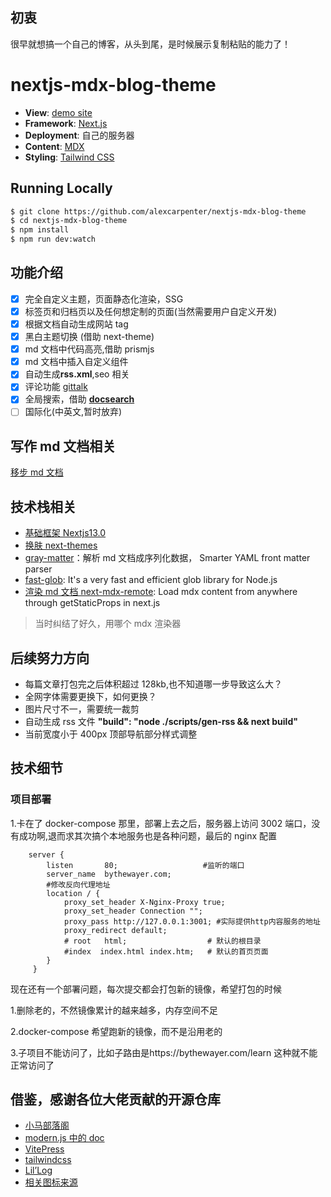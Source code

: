 ## 初衷

很早就想搞一个自己的博客，从头到尾，是时候展示复制粘贴的能力了！

# nextjs-mdx-blog-theme

- **View**: [demo site](https://bythewayer.com/)
- **Framework**: [Next.js](https://nextjs.org/)
- **Deployment**: 自己的服务器
- **Content**: [MDX](https://github.com/mdx-js/mdx)
- **Styling**: [Tailwind CSS](https://tailwindcss.com/)

## Running Locally

```bash
$ git clone https://github.com/alexcarpenter/nextjs-mdx-blog-theme
$ cd nextjs-mdx-blog-theme
$ npm install
$ npm run dev:watch
```

## 功能介绍

- [x] 完全自定义主题，页面静态化渲染，SSG
- [x] 标签页和归档页以及任何想定制的页面(当然需要用户自定义开发)
- [x] 根据文档自动生成网站 tag
- [x] 黑白主题切换 (借助 next-theme)
- [x] md 文档中代码高亮,借助 prismjs
- [x] md 文档中插入自定义组件
- [x] 自动生成**rss.xml**,seo 相关
- [x] 评论功能 [gittalk](https://github.com/gitalk/gitalk)
- [x] 全局搜索，借助 [**docsearch**](https://github.com/algolia/docsearch)
- [ ] 国际化(中英文,暂时放弃)

## 写作 md 文档相关

[移步 md 文档](../tech/markdownChangeToHtml.mdx)

## 技术栈相关

- [基础框架 Nextjs13.0](https://nextjs.org/)
- [换肤 next-themes](https://github.com/pacocoursey/next-themes)
- [gray-matter](https://github.com/jonschlinkert/gray-matter)：解析 md 文档成序列化数据， Smarter YAML front matter parser
- [fast-glob](https://github.com/mrmlnc/fast-glob): It's a very fast and efficient glob library for Node.js
- [渲染 md 文档 next-mdx-remote](https://github.com/hashicorp/next-mdx-remote): Load mdx content from anywhere through getStaticProps in next.js

> 当时纠结了好久，用哪个 mdx 渲染器

## 后续努力方向

- 每篇文章打包完之后体积超过 128kb,也不知道哪一步导致这么大？
- 全网字体需要更换下，如何更换？
- 图片尺寸不一，需要统一裁剪
- 自动生成 rss 文件 **"build": "node ./scripts/gen-rss && next build"**
- 当前宽度小于 400px 顶部导航部分样式调整

## 技术细节

### 项目部署

1.卡在了 docker-compose 那里，部署上去之后，服务器上访问 3002 端口，没有成功啊,退而求其次搞个本地服务也是各种问题，最后的 nginx 配置

```shell title="nginx.conf"
    server {
        listen       80;                   #监听的端口
        server_name  bythewayer.com;
        #修改反向代理地址
        location / {
            proxy_set_header X-Nginx-Proxy true;
            proxy_set_header Connection "";
            proxy_pass http://127.0.0.1:3001; #实际提供http内容服务的地址
            proxy_redirect default;
            # root   html;                  # 默认的根目录
            #index  index.html index.htm;   # 默认的首页页面
        }
     }
```

现在还有一个部署问题，每次提交都会打包新的镜像，希望打包的时候

1.删除老的，不然镜像累计的越来越多，内存空间不足

2.docker-compose 希望跑新的镜像，而不是沿用老的

3.子项目不能访问了，比如子路由是https://bythewayer.com/learn 这种就不能正常访问了

## 借鉴，感谢各位大佬贡献的开源仓库

- [小马部落阁](https://maqib.cn/)
- [modern.js 中的 doc](https://github.com/web-infra-dev/modern.js)
- [VitePress](https://vitepress.dev/)
- [tailwindcss](https://github.com/tailwindlabs/tailwindcss.com)
- [Lil’Log](https://lilianweng.github.io/)
- [相关图标来源](https://react-icons.github.io/react-icons/icons?name=gr)
